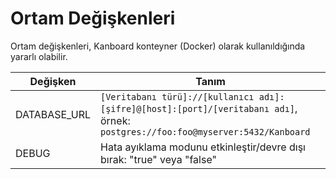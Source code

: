 Ortam Değişkenleri
=====================

Ortam değişkenleri, Kanboard konteyner (Docker) olarak kullanıldığında yararlı olabilir.


| Değişken       | Tanım                                                                                                                      |
|---------------|---------------------------------------------------------------------------------------------------------------------------------|
| DATABASE_URL  | `[Veritabanı türü]://[kullanıcı adı]:[şifre]@[host]:[port]/[veritabanı adı]`, örnek: `postgres://foo:foo@myserver:5432/Kanboard`   |
| DEBUG         | Hata ayıklama modunu etkinleştir/devre dışı bırak: "true" veya "false"                                                                                     |
